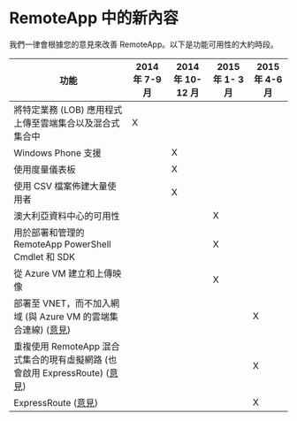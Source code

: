 <properties 
    pageTitle="RemoteApp 中的新內容" 
    description="深入了解 RemoteApp 的新功能" 
    services="remoteapp" 
    solutions="" 
	documentationCenter="" 
    authors="lizap" 
    manager="mbaldwin" />

<tags 
    ms.service="remoteapp" 
    ms.workload="compute" 
    ms.tgt_pltfrm="na" 
    ms.devlang="na" 
    ms.topic="article" 
    ms.date="04/08/2015" 
    ms.author="elizapo" />

# RemoteApp 中的新內容

我們一律會根據您的意見來改善 RemoteApp。以下是功能可用性的大約時段。

|功能|2014 年 7-9 月|2014 年 10-12 月 |2015 年 1- 3 月|2015 年 4-6 月|
|-----------|-------|-------|-------|-------|
|將特定業務 (LOB) 應用程式上傳至雲端集合以及混合式集合中|X| | | |
|Windows Phone 支援| |X| | |
|使用度量儀表板| |X| | | 	
|使用 CSV 檔案佈建大量使用者 | |X| | |
|澳大利亞資料中心的可用性| | |X| |
|用於部署和管理的 RemoteApp PowerShell Cmdlet 和 SDK| | |X| |
|從 Azure VM 建立和上傳映像| | |X| |
|部署至 VNET，而不加入網域 (與 Azure VM 的雲端集合連線) ([意見](http://feedback.azure.com/forums/247748-azure-remoteapp/suggestions/5928457-provide-ability-to-add-vnet-to-cloud-deloyment-th))| | | |X|	
|重複使用 RemoteApp 混合式集合的現有虛擬網路 (也會啟用 ExpressRoute) ([意見](http://feedback.azure.com/forums/247748-azure-remoteapp/suggestions/5933123-existing-virtual-network-does-not-appear-when-tryi))| | | |X|
|ExpressRoute ([意見](http://feedback.azure.com/forums/247748-azure-remoteapp/suggestions/5933123-existing-virtual-network-does-not-appear-when-tryi))| | | |X|

<!--HONumber=52-->
 